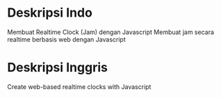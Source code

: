# Deskripsi Indo
Membuat Realtime Clock (Jam) dengan Javascript
Membuat jam secara realtime berbasis web dengan Javascript

# Deskripsi Inggris
Create web-based realtime clocks with Javascript
